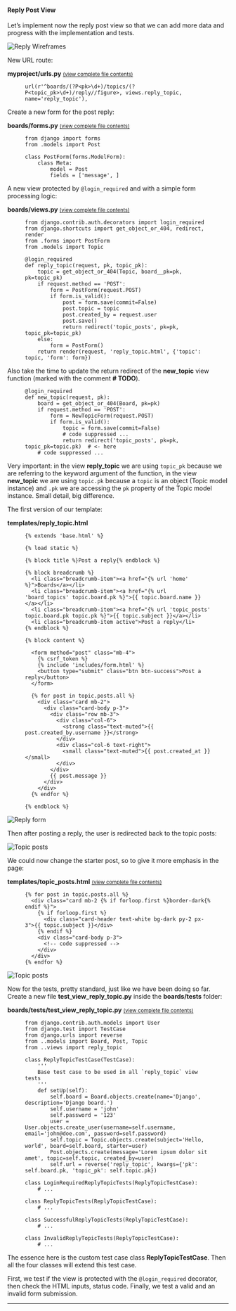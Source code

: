 #### Reply Post View

Let’s implement now the reply post view so that we can add more data and progress with the implementation and tests.

![Reply Wireframes](https://simpleisbetterthancomplex.com/media/series/beginners-guide/1.11/part-5/wireframe-reply.png)

New URL route:

**myproject/urls.py** <small>[(view complete file contents)](https://gist.github.com/vitorfs/71a5f9f39202edfbab9bacf11844548b#file-urls-py-L39)</small>

<figure class="highlight">

    url(r'^boards/(?P<pk>\d+)/topics/(?P<topic_pk>\d+)/reply//figure>, views.reply_topic, name='reply_topic'),

</figure>

Create a new form for the post reply:

**boards/forms.py** <small>[(view complete file contents)](https://gist.github.com/vitorfs/3dd5ed2b3e27b4c12886e9426acf8fda#file-forms-py-L20)</small>

<figure class="highlight">

    from django import forms
    from .models import Post

    class PostForm(forms.ModelForm):
        class Meta:
            model = Post
            fields = ['message', ]

</figure>

A new view protected by `@login_required` and with a simple form processing logic:

**boards/views.py** <small>[(view complete file contents)](https://gist.github.com/vitorfs/9e3811d9b11958b4106d99d9243efa71#file-views-py-L45)</small>

<figure class="highlight">

    from django.contrib.auth.decorators import login_required
    from django.shortcuts import get_object_or_404, redirect, render
    from .forms import PostForm
    from .models import Topic

    @login_required
    def reply_topic(request, pk, topic_pk):
        topic = get_object_or_404(Topic, board__pk=pk, pk=topic_pk)
        if request.method == 'POST':
            form = PostForm(request.POST)
            if form.is_valid():
                post = form.save(commit=False)
                post.topic = topic
                post.created_by = request.user
                post.save()
                return redirect('topic_posts', pk=pk, topic_pk=topic_pk)
        else:
            form = PostForm()
        return render(request, 'reply_topic.html', {'topic': topic, 'form': form})

</figure>

Also take the time to update the return redirect of the **new_topic** view function (marked with the comment **# TODO**).

<figure class="highlight">

    @login_required
    def new_topic(request, pk):
        board = get_object_or_404(Board, pk=pk)
        if request.method == 'POST':
            form = NewTopicForm(request.POST)
            if form.is_valid():
                topic = form.save(commit=False)
                # code suppressed ...
                return redirect('topic_posts', pk=pk, topic_pk=topic.pk)  # <- here
        # code suppressed ...

</figure>

Very important: in the view **reply_topic** we are using `topic_pk` because we are referring to the keyword argument of the function, in the view **new_topic** we are using `topic.pk` because a `topic` is an object (Topic model instance) and `.pk` we are accessing the `pk` property of the Topic model instance. Small detail, big difference.

The first version of our template:

**templates/reply_topic.html**

<figure class="highlight">

    {% extends 'base.html' %}

    {% load static %}

    {% block title %}Post a reply{% endblock %}

    {% block breadcrumb %}
      <li class="breadcrumb-item"><a href="{% url 'home' %}">Boards</a></li>
      <li class="breadcrumb-item"><a href="{% url 'board_topics' topic.board.pk %}">{{ topic.board.name }}</a></li>
      <li class="breadcrumb-item"><a href="{% url 'topic_posts' topic.board.pk topic.pk %}">{{ topic.subject }}</a></li>
      <li class="breadcrumb-item active">Post a reply</li>
    {% endblock %}

    {% block content %}

      <form method="post" class="mb-4">
        {% csrf_token %}
        {% include 'includes/form.html' %}
        <button type="submit" class="btn btn-success">Post a reply</button>
      </form>

      {% for post in topic.posts.all %}
        <div class="card mb-2">
          <div class="card-body p-3">
            <div class="row mb-3">
              <div class="col-6">
                <strong class="text-muted">{{ post.created_by.username }}</strong>
              </div>
              <div class="col-6 text-right">
                <small class="text-muted">{{ post.created_at }}</small>
              </div>
            </div>
            {{ post.message }}
          </div>
        </div>
      {% endfor %}

    {% endblock %}

</figure>

![Reply form](https://simpleisbetterthancomplex.com/media/series/beginners-guide/1.11/part-5/reply.png)

Then after posting a reply, the user is redirected back to the topic posts:

![Topic posts](https://simpleisbetterthancomplex.com/media/series/beginners-guide/1.11/part-5/posts-3.png)

We could now change the starter post, so to give it more emphasis in the page:

**templates/topic_posts.html** <small>[(view complete file contents)](https://gist.github.com/vitorfs/3e4ad94ac3ae9d72194af4006d4aeaff#file-topic_posts-html-L20)</small>

<figure class="highlight">

    {% for post in topic.posts.all %}
      <div class="card mb-2 {% if forloop.first %}border-dark{% endif %}">
        {% if forloop.first %}
          <div class="card-header text-white bg-dark py-2 px-3">{{ topic.subject }}</div>
        {% endif %}
        <div class="card-body p-3">
          <!-- code suppressed -->
        </div>
      </div>
    {% endfor %}

</figure>

![Topic posts](https://simpleisbetterthancomplex.com/media/series/beginners-guide/1.11/part-5/posts-4.png)

Now for the tests, pretty standard, just like we have been doing so far. Create a new file **test_view_reply_topic.py** inside the **boards/tests** folder:

**boards/tests/test_view_reply_topic.py** <small>[(view complete file contents)](https://gist.github.com/vitorfs/7148fcb95075fb6641e638214b751cf1)</small>

<figure class="highlight">

    from django.contrib.auth.models import User
    from django.test import TestCase
    from django.urls import reverse
    from ..models import Board, Post, Topic
    from ..views import reply_topic

    class ReplyTopicTestCase(TestCase):
        '''
        Base test case to be used in all `reply_topic` view tests
        '''
        def setUp(self):
            self.board = Board.objects.create(name='Django', description='Django board.')
            self.username = 'john'
            self.password = '123'
            user = User.objects.create_user(username=self.username, email='john@doe.com', password=self.password)
            self.topic = Topic.objects.create(subject='Hello, world', board=self.board, starter=user)
            Post.objects.create(message='Lorem ipsum dolor sit amet', topic=self.topic, created_by=user)
            self.url = reverse('reply_topic', kwargs={'pk': self.board.pk, 'topic_pk': self.topic.pk})

    class LoginRequiredReplyTopicTests(ReplyTopicTestCase):
        # ...

    class ReplyTopicTests(ReplyTopicTestCase):
        # ...

    class SuccessfulReplyTopicTests(ReplyTopicTestCase):
        # ...

    class InvalidReplyTopicTests(ReplyTopicTestCase):
        # ...

</figure>

The essence here is the custom test case class **ReplyTopicTestCase**. Then all the four classes will extend this test case.

First, we test if the view is protected with the `@login_required` decorator, then check the HTML inputs, status code. Finally, we test a valid and an invalid form submission.

* * *